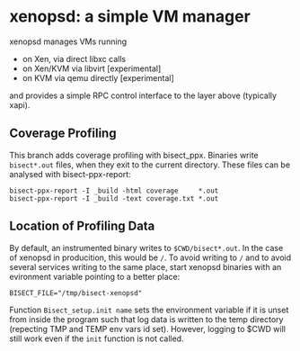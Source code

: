 xenopsd: a simple VM manager
============================

xenopsd manages VMs running

  * on Xen, via direct libxc calls
  * on Xen/KVM via libvirt [experimental]
  * on KVM via qemu directly [experimental]

and provides a simple RPC control interface to the layer above (typically xapi).

## Coverage Profiling

This branch adds coverage profiling with bisect_ppx. Binaries write
`bisect*.out` files, when they exit to the current directory. These files
can be analysed with bisect-ppx-report:

    bisect-ppx-report -I _build -html coverage     *.out
    bisect-ppx-report -I _build -text coverage.txt *.out
    
## Location of Profiling Data

By default, an instrumented binary writes to `$CWD/bisect*.out`. In the
case of xenopsd in producition, this would be `/`. To avoid writing to `/`
and to avoid several services writing to the same place, start xenopsd
binaries with an evironment variable pointing to a better place:

    BISECT_FILE="/tmp/bisect-xenopsd"

Function `Bisect_setup.init name` sets the environment variable if it is
unset from inside the program such that log data is written to the temp
directory (repecting TMP and TEMP env vars id set). However, logging to
$CWD will still work even if the `init` function is not called.



